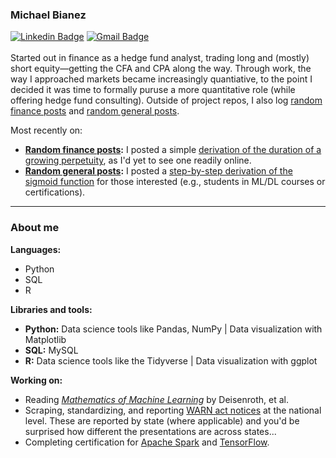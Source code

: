 ### Michael Bianez
[![Linkedin Badge](https://img.shields.io/badge/-Michael_Bianez-blue?style=flat-square&logo=Linkedin&logoColor=white&link=https://www.linkedin.com/in/michaelbianez//)](https://www.linkedin.com/in/michaelbianez/) [![Gmail Badge](https://img.shields.io/badge/-michaelbianez@gmail.com-c14438?style=flat-square&logo=Gmail&logoColor=white&link=mailto:michaelbianez@gmail.com)](mailto:michaelbianez@gmail.com)
<br>
<br>
Started out in finance as a hedge fund analyst, trading long and (mostly) short equity—getting the CFA and CPA along the way. Through work, the way I approached markets became increasingly quantiative, to the point I decided it was time to formally puruse a more quantitative role (while offering hedge fund consulting). Outside of project repos, I also log [random finance posts](https://github.com/limits-to-arbitrage/random-finance-posts) and [random general posts](https://github.com/limits-to-arbitrage/random-posts).

Most recently on:
* **[Random finance posts](https://github.com/limits-to-arbitrage/random-finance-posts):** I posted a simple [derivation of the duration of a growing perpetuity](https://github.com/limits-to-arbitrage/random-finance-posts/blob/main/duration-growing-perpetuity.ipynb), as I'd yet to see one readily online.
* **[Random general posts](https://github.com/limits-to-arbitrage/random-posts):** I posted a [step-by-step derivation of the sigmoid function](https://github.com/limits-to-arbitrage/random-posts/blob/main/derivative_sigmoid.ipynb) for those interested (e.g., students in ML/DL courses or certifications).

---------------------------------------------------------------------------------------------------------------------------------------------------------------------------------
### About me

**Languages:**
* Python
* SQL
* R

**Libraries and tools:**
* **Python:** Data science tools like Pandas, NumPy | Data visualization with Matplotlib
* **SQL:** MySQL
* **R:** Data science tools like the Tidyverse | Data visualization with ggplot

**Working on:**
* Reading *[Mathematics of Machine Learning](https://mml-book.github.io/)* by Deisenroth, et al.
* Scraping, standardizing, and reporting [WARN act notices](https://www.dol.gov/agencies/eta/layoffs/warn) at the national level. These are reported by state (where applicable) and you'd be surprised how different the presentations are across states...
* Completing certification for [Apache Spark](https://www.databricks.com/learn/certification/apache-spark-developer-associate) and [TensorFlow](https://www.tensorflow.org/certificate).
